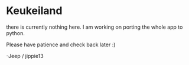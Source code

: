 # Keukeiland
there is currently nothing here.
I am working on porting the whole app to python.

Please have patience and check back later :)

-Jeep / jippie13